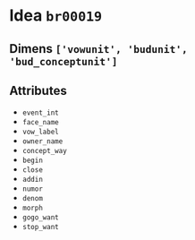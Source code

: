 # Idea `br00019`

## Dimens `['vowunit', 'budunit', 'bud_conceptunit']`

## Attributes
- `event_int`
- `face_name`
- `vow_label`
- `owner_name`
- `concept_way`
- `begin`
- `close`
- `addin`
- `numor`
- `denom`
- `morph`
- `gogo_want`
- `stop_want`
